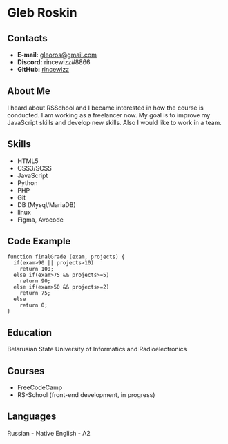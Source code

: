 # Gleb Roskin

## Contacts
* **E-mail:** [gleoros@gmail.com](mailto:gleoros@gmail.com)
* **Discord:** rincewizz#8866
* **GitHub:** [rincewizz](https://github.com/rincewizz)


## About Me
I heard about RSSchool and I became interested in how the course is conducted. I am working as a freelancer now. My goal is to improve my JavaScript skills and develop new skills. Also I would like to work in a team.

## Skills
* HTML5
* CSS3/SCSS
* JavaScript
* Python
* PHP
* Git
* DB (Mysql/MariaDB)
* linux
* Figma, Avocode

## Code Example
```
function finalGrade (exam, projects) {
  if(exam>90 || projects>10)
    return 100;
  else if(exam>75 && projects>=5)
    return 90;
  else if(exam>50 && projects>=2)
    return 75;
  else
    return 0;
}
```

## Education
Belarusian State University of Informatics and Radioelectronics

## Courses
+ FreeCodeCamp
+ RS-School (front-end development, in progress)

## Languages
Russian - Native
English - A2 
